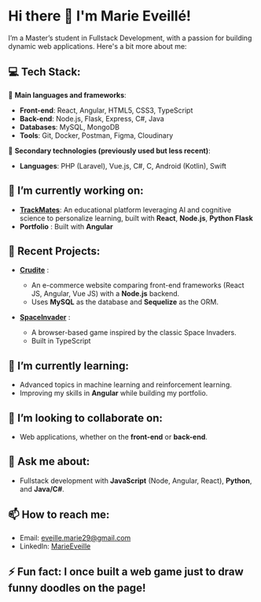 # Hi there 👋 I'm Marie Eveillé!

I’m a Master’s student in Fullstack Development, with a passion for building dynamic web applications. Here's a bit more about me:

## 💻 Tech Stack:

🔹 **Main languages and frameworks**:
- **Front-end**: React, Angular, HTML5, CSS3, TypeScript
- **Back-end**: Node.js, Flask, Express, C#, Java
- **Databases**: MySQL, MongoDB
- **Tools**: Git, Docker, Postman, Figma, Cloudinary

🔸 **Secondary technologies (previously used but less recent)**:
- **Languages**: PHP (Laravel), Vue.js, C#, C, Android (Kotlin), Swift

    
## 🔭 I’m currently working on:
  - **[TrackMates](https://github.com/MarieEveille/Trackmates)**: An educational platform leveraging AI and cognitive science to personalize learning, built with **React**, **Node.js**, **Python Flask**
  - **Portfolio** : Built with **Angular**

## 📂 Recent Projects:

- **[Crudite](https://github.com/thomasGarau/Crudite)** :
  - An e-commerce website comparing front-end frameworks (React JS, Angular, Vue JS) with a **Node.js** backend.
  - Uses **MySQL** as the database and **Sequelize** as the ORM.

- **[SpaceInvader](https://github.com/MarieEveille/SpaceInvader)** :
  - A browser-based game inspired by the classic Space Invaders.
  - Built in TypeScript


## 🌱 I’m currently learning: 
  - Advanced topics in machine learning and reinforcement learning.
  - Improving my skills in **Angular** while building my portfolio.

## 👯 I’m looking to collaborate on:
  - Web applications, whether on the **front-end** or **back-end**.

## 💬 Ask me about:
  - Fullstack development with **JavaScript** (Node, Angular, React), **Python**, and **Java/C#**.

## 📫 How to reach me:
  - Email: [eveille.marie29@gmail.com](mailto:eveille.marie29@gmail.com)
  - LinkedIn: [MarieEveille](https://www.linkedin.com/in/marie-eveill%C3%A9-5401a0202/)

## ⚡ Fun fact: I once built a web game just to draw funny doodles on the page!
